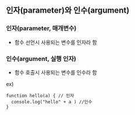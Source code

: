 ## 인자(parameter)와 인수(argument)

### 인자(parameter, 매개변수)

- 함수 선언시 사용되는 변수를 인자라 함

### 인수(argument, 실행 인자)

- 함수 호출시 사용되는 변수를 인수라 함

ex)
```
function hello(a) { // 인자
  console.log("hello" + a ) //인수
}
```
